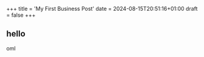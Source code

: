 +++
title = 'My First Business Post'
date = 2024-08-15T20:51:16+01:00
draft = false
+++

## hello
oml